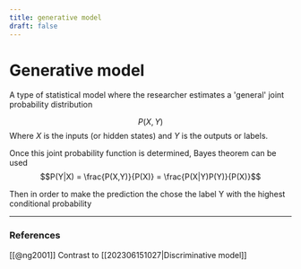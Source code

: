```yaml
---
title: generative model
draft: false
---
```

# Generative model
A type of statistical model where the researcher estimates a 'general' joint probability distribution 

$$P(X,Y)$$
Where $X$ is the inputs (or hidden states) and $Y$ is the outputs or labels. 

Once this joint probability function is determined, Bayes theorem can be used 
$$P(Y|X) = \frac{P(X,Y)}{P(X)} = \frac{P(X|Y)P(Y)}{P(X)}$$

Then in order to make the prediction the chose the label Y with the highest conditional probability

---
### References
[[@ng2001]]
Contrast to [[202306151027|Discriminative model]]
